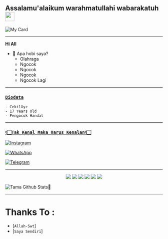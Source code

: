 ## Assalamu'alaikum warahmatullahi wabarakatuh <img src="https://github.com/TheDudeThatCode/TheDudeThatCode/blob/master/Assets/Hi.gif" width="29px"> 


  
![My Card ](https://cardivo.vercel.app/api?name=Cekil%Xyz%20&description="Ngentod%Woi."&image=https://l.top4top.io/p_2304dljon0.png&backgroundColor=%23ecf0f1&instagram=@_2.7_06%20&github=cekilxyz&whatsapp=+48888888438&pattern=leaf&colorPattern=%23eaeaea)

---

**Hi All**


- 🌱 Apa hobi saya?
  - Olahraga
  - Ngocok
  - Ngocok
  - Ngocok
  - Ngocok Lagi

---

### [`Biodata`](https://wa.me/48888888438?text=assalamu'alaikum+bang) 

```
- CekilXyz
- 17 Years Old
- Pengocok Handal
```

---

### [`👇🏻Tak Kenal Maka Harus Kenalan👇🏻`](https://msha.ke/incbot_official)

 [![Instagram](https://img.shields.io/badge/Instagram-ff63f0?style=for-the-badge&logo=instagram&logoColor=white)](https://instagram.com/cekilxyz)

 [![WhatsApp](https://img.shields.io/badge/WhatsApp-25D366?style=for-the-badge&logo=whatsapp&logoColor=white)](https://wa.me/48888888438)

 [![Telegram](https://img.shields.io/badge/Telegram-009bff?style=for-the-badge&logo=telegram&logoColor=white)](https://t.me/cekilhosting)
 
 ---
 
<p align="center">
  <img src="https://img.shields.io/badge/-JavaScript-black?style=flat-square&logo=javascript" />
  <img src="https://img.shields.io/badge/-Node.js-black?style=flat-square&logo=Node.js" />
  <img src="https://img.shields.io/badge/-HTML5-black?style=flat-square&logo=html5&logoColor=e34f26" />
  <img src="https://img.shields.io/badge/-CSS3-black?style=flat-square&logo=css3&logoColor=1572b6" />
  <img src="https://img.shields.io/badge/-Git-black?style=flat-square&logo=git" />
  <img src="https://img.shields.io/badge/-GitHub-black?style=flat-square&logo=github" /> <br>

  
![Tama Github Stats🚀](https://github-readme-stats.vercel.app/api?username=cekilpedia&show_icons=true&theme=tokyonight)
  
  ---
  
  # Thanks To :
  
* [`Allah-Swt`]
* [`Saya Sendiri`]
  
<!---
cekilpedia/cekilpedia is a ✨ special ✨ repository because its `README.md` (this file) appears on your GitHub profile.
You can click the Preview link to take a look at your changes.
--->
